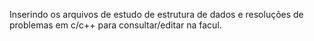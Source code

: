Inserindo os arquivos de estudo de estrutura de dados e resoluções de problemas em c/c++ para consultar/editar na facul.
